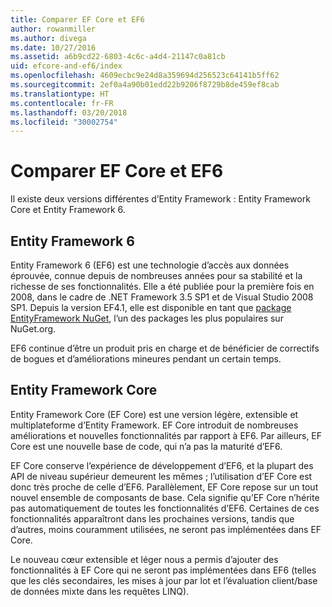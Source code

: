 ```yaml
---
title: Comparer EF Core et EF6
author: rowanmiller
ms.author: divega
ms.date: 10/27/2016
ms.assetid: a6b9cd22-6803-4c6c-a4d4-21147c0a81cb
uid: efcore-and-ef6/index
ms.openlocfilehash: 4609ecbc9e24d8a359694d256523c64141b5ff62
ms.sourcegitcommit: 2ef0a4a90b01edd22b9206f8729b8de459ef8cab
ms.translationtype: HT
ms.contentlocale: fr-FR
ms.lasthandoff: 03/20/2018
ms.locfileid: "30002754"
---
```

# <a name="compare-ef-core--ef6"></a>Comparer EF Core et EF6

Il existe deux versions différentes d’Entity Framework : Entity Framework Core et Entity Framework 6.

## <a name="entity-framework-6"></a>Entity Framework 6

Entity Framework 6 (EF6) est une technologie d’accès aux données éprouvée, connue depuis de nombreuses années pour sa stabilité et la richesse de ses fonctionnalités. Elle a été publiée pour la première fois en 2008, dans le cadre de .NET Framework 3.5 SP1 et de Visual Studio 2008 SP1. Depuis la version EF4.1, elle est disponible en tant que [package EntityFramework NuGet](https://www.nuget.org/packages/EntityFramework/), l’un des packages les plus populaires sur NuGet.org.

EF6 continue d’être un produit pris en charge et de bénéficier de correctifs de bogues et d’améliorations mineures pendant un certain temps.

## <a name="entity-framework-core"></a>Entity Framework Core

Entity Framework Core (EF Core) est une version légère, extensible et multiplateforme d’Entity Framework. EF Core introduit de nombreuses améliorations et nouvelles fonctionnalités par rapport à EF6. Par ailleurs, EF Core est une nouvelle base de code, qui n’a pas la maturité d’EF6.

EF Core conserve l’expérience de développement d’EF6, et la plupart des API de niveau supérieur demeurent les mêmes ; l’utilisation d’EF Core est donc très proche de celle d’EF6. Parallèlement, EF Core repose sur un tout nouvel ensemble de composants de base. Cela signifie qu’EF Core n’hérite pas automatiquement de toutes les fonctionnalités d’EF6. Certaines de ces fonctionnalités apparaîtront dans les prochaines versions, tandis que d’autres, moins couramment utilisées, ne seront pas implémentées dans EF Core.

Le nouveau cœur extensible et léger nous a permis d’ajouter des fonctionnalités à EF Core qui ne seront pas implémentées dans EF6 (telles que les clés secondaires, les mises à jour par lot et l’évaluation client/base de données mixte dans les requêtes LINQ).
